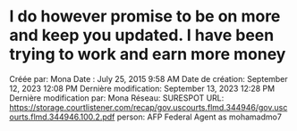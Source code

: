 # I do however promise to be on more and keep you updated. I have been trying to work and earn more money

Créée par: Mona
Date : July 25, 2015 9:58 AM
Date de création: September 12, 2023 12:08 PM
Dernière modification: September 13, 2023 12:28 PM
Dernière modification par: Mona
Réseau: SURESPOT
URL: https://storage.courtlistener.com/recap/gov.uscourts.flmd.344946/gov.uscourts.flmd.344946.100.2.pdf
person: AFP Federal Agent as mohamadmo7